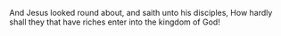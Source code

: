 And Jesus looked round about, and saith unto his disciples, How hardly shall they that have riches enter into the kingdom of God!
